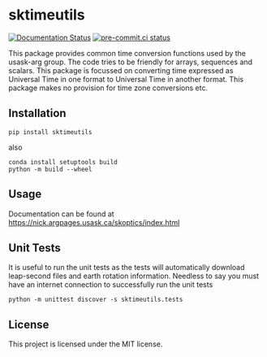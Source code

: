 # sktimeutils

[![Documentation Status](https://readthedocs.org/projects/showlib/badge/?version=latest)](https://showlib.readthedocs.io/en/latest/?badge=latest)
[![pre-commit.ci status](https://results.pre-commit.ci/badge/github/usask-arg/showlib/main.svg)](https://results.pre-commit.ci/latest/github/usask-arg/showlib/main)

This package  provides common time conversion functions used by the usask-arg group. The
code tries to be friendly for arrays, sequences and scalars. This package is focussed on converting time expressed as 
Universal Time in one format to Universal Time in another format.  This package makes no provision for time zone conversions etc.  

## Installation
    
    pip install sktimeutils

also

    conda install setuptools build
    python -m build --wheel

## Usage
Documentation can be found at https://nick.argpages.usask.ca/skoptics/index.html

## Unit Tests
It is useful to run the unit tests as the tests will automatically download leap-second files and earth rotation 
information. Needless to say you must have an internet connection to successfully run the unit tests 

    python -m unittest discover -s sktimeutils.tests

## License
This project is licensed under the MIT license.




